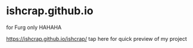 # ishcrap.github.io
for Furg only HAHAHA

https://ishcrap.github.io/ishcrap/ tap here for quick preview of my project
